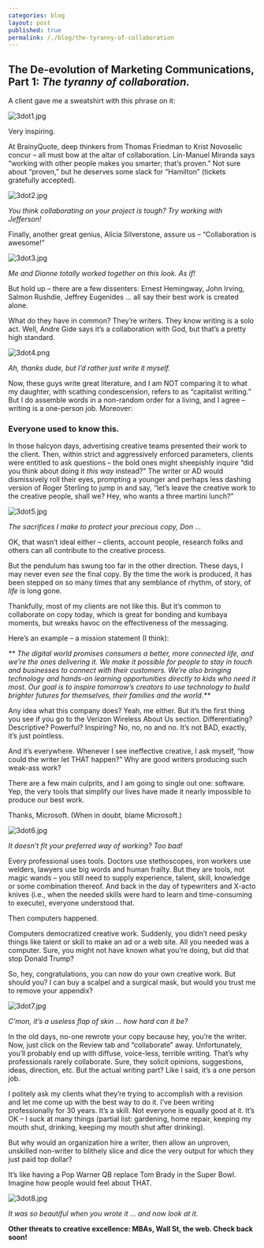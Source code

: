 ```yaml
---
categories: blog
layout: post
published: true
permalink: /./blog/the-tyranny-of-collaboration
---
```

## The De-evolution of Marketing Communications, Part 1: _The tyranny of collaboration._


A client gave me a sweatshirt with this phrase on it: 

 ![3dot1.jpg]({{site.baseurl}}/media/3dot1.jpg)

Very inspiring.

At BrainyQuote, deep thinkers from Thomas Friedman to Krist Novoselic concur – all must bow at the altar of collaboration. Lin-Manuel Miranda says “working with other people makes you smarter; that’s proven.” Not sure about “proven,” but he deserves some slack for “Hamilton” (tickets gratefully accepted).

 ![3dot2.jpg]({{site.baseurl}}/media/3dot2.jpg)
 
_You think collaborating on your project is tough? Try working with Jefferson!_

Finally, another great genius, Alicia Silverstone, assure us – “Collaboration is awesome!” 

 ![3dot3.jpg]({{site.baseurl}}/media/3dot3.jpg)
 
_Me and Dionne totally worked together on this look. As if!_

But hold up – there are a few dissenters: Ernest Hemingway, John Irving, Salmon Rushdie, Jeffrey Eugenides … all say their best work is created alone.

What do they have in common? They’re writers. They know writing is a solo act. Well, Andre Gide says it’s a collaboration with God, but that’s a pretty high standard.

 ![3dot4.png]({{site.baseurl}}/media/3dot4.png)
 
_Ah, thanks dude, but I’d rather just write it myself._

Now, these guys write great literature, and I am NOT comparing it to what my daughter, with scathing condescension, refers to as “capitalist writing.” But I do assemble words in a non-random order for a living, and I agree – writing is a one-person job. Moreover:

### **Everyone used to know this.**

In those halcyon days, advertising creative teams presented their work to the client. Then, within strict and aggressively enforced parameters, clients were entitled to ask questions – the bold ones might sheepishly inquire “did you think about doing it _this way_ instead?” The writer or AD would dismissively roll their eyes, prompting a younger and perhaps less dashing version of Roger Sterling to jump in and say, “let’s leave the creative work to the creative people, shall we? Hey, who wants a three martini lunch?”

 ![3dot5.jpg]({{site.baseurl}}/media/3dot5.jpg)
 
_The sacrifices I make to protect your precious copy, Don …_

OK, that wasn’t ideal either – clients, account people, research folks and others can all contribute to the creative process. 

But the pendulum has swung too far in the other direction. These days, I may never even _see_ the final copy. By the time the work is produced, it has been stepped on so many times that any semblance of rhythm, of story, of _life_ is long gone. 

Thankfully, most of my clients are not like this. But it’s common to collaborate on copy today, which is great for bonding and kumbaya moments, but wreaks havoc on the effectiveness of the messaging.

Here’s an example – a mission statement (I think): 

_** The digital world promises consumers a better, more connected life, and we’re the ones delivering it. We make it possible for people to stay in touch and businesses to connect with their customers. We’re also bringing technology and hands-on learning opportunities directly to kids who need it most. Our goal is to inspire tomorrow’s creators to use technology to build brighter futures for themselves, their families and the world.**_

Any idea what this company does? Yeah, me either. But it’s the first thing you see if you go to the Verizon Wireless About Us section. Differentiating? Descriptive? Powerful? Inspiring? No, no, no and no. It’s not BAD, exactly, it’s just pointless.

And it’s everywhere. Whenever I see ineffective creative, I ask myself, “how could the writer let THAT happen?” Why are good writers producing such weak-ass work?

There are a few main culprits, and I am going to single out one: software. Yep, the very tools that simplify our lives have made it nearly impossible to produce our best work.

Thanks, Microsoft. (When in doubt, blame Microsoft.)

 ![3dot6.jpg]({{site.baseurl}}/media/3dot6.jpg)
 
_It doesn’t fit your preferred way of working? Too bad!_

Every professional uses tools. Doctors use stethoscopes, iron workers use welders, lawyers use big words and human frailty. But they are tools, not magic wands – you still need to supply experience, talent, skill, knowledge or some combination thereof. And back in the day of typewriters and X-acto knives (i.e., when the needed skills were hard to learn and time-consuming to execute), everyone understood that. 

Then computers happened. 

Computers democratized creative work. Suddenly, you didn’t need pesky things like talent or skill to make an ad or a web site. All you needed was a computer. Sure, you might not have known what you’re doing, but did that stop Donald Trump? 

So, hey, congratulations, you can now do your own creative work. But should you? I can buy a scalpel and a surgical mask, but would you trust me to remove your appendix? 

 ![3dot7.jpg]({{site.baseurl}}/media/3dot7.jpg)
 
_C’mon, it’s a useless flap of skin … how hard can it be?_

In the old days, no-one rewrote your copy because hey, you’re the writer. Now, just click on the Review tab and “collaborate” away. Unfortunately, you’ll probably end up with diffuse, voice-less, terrible writing. That’s why professionals rarely collaborate. Sure, they solicit opinions, suggestions, ideas, direction, etc. But the actual writing part? Like I said, it’s a one person job.

I politely ask my clients what they’re trying to accomplish with a revision and let me come up with the best way to do it. I’ve been writing professionally for 30 years. It’s a skill. Not everyone is equally good at it. It’s OK – I suck at many things (partial list: gardening, home repair, keeping my mouth shut, drinking, keeping my mouth shut after drinking).

But why would an organization hire a writer, then allow an unproven, unskilled non-writer to blithely slice and dice the very output for which they just paid top dollar? 

It’s like having a Pop Warner QB replace Tom Brady in the Super Bowl. Imagine how people would feel about THAT.

 ![3dot8.jpg]({{site.baseurl}}/media/3dot8.jpg)
 
_It was so beautiful when you wrote it … and now look at it._

**Other threats to creative excellence: MBAs, Wall St, the web. Check back soon!**
